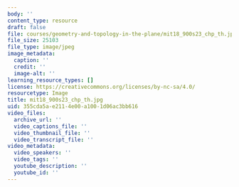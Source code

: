```yaml
---
body: ''
content_type: resource
draft: false
file: courses/geometry-and-topology-in-the-plane/mit18_900s23_chp_th.jpg
file_size: 25103
file_type: image/jpeg
image_metadata:
  caption: ''
  credit: ''
  image-alt: ''
learning_resource_types: []
license: https://creativecommons.org/licenses/by-nc-sa/4.0/
resourcetype: Image
title: mit18_900s23_chp_th.jpg
uid: 355cda5a-e211-4e00-a100-1d06ac3bb616
video_files:
  archive_url: ''
  video_captions_file: ''
  video_thumbnail_file: ''
  video_transcript_file: ''
video_metadata:
  video_speakers: ''
  video_tags: ''
  youtube_description: ''
  youtube_id: ''
---
```

